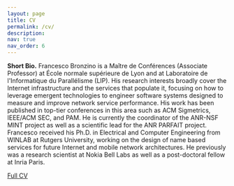 ```yaml
---
layout: page
title: CV
permalink: /cv/
description: 
nav: true
nav_order: 6
---
```


**Short Bio.** Francesco Bronzino is a Maître de Conférences (Associate Professor) at École normale supérieure de Lyon and at Laboratoire de l'Informatique du Parallélisme (LIP). His research interests broadly cover the Internet infrastructure and the services that populate it, focusing on how to leverage emergent technologies to engineer software systems designed to measure and improve network service performance. His work has been published in top-tier conferences in this area such as ACM Sigmetrics, IEEE/ACM SEC, and PAM. He is currently the coordinator of the ANR-NSF MINT project as well as a scientific lead for the ANR PARFAIT project. Francesco received his Ph.D. in Electrical and Computer Engineering from WINLAB at Rutgers University, working on the design of name based services for future Internet and mobile network architectures. He previously was a research scientist at Nokia Bell Labs as well as a post-doctoral fellow at Inria Paris.

[Full CV](/assets/pdf/cvf_francesco.pdf)
